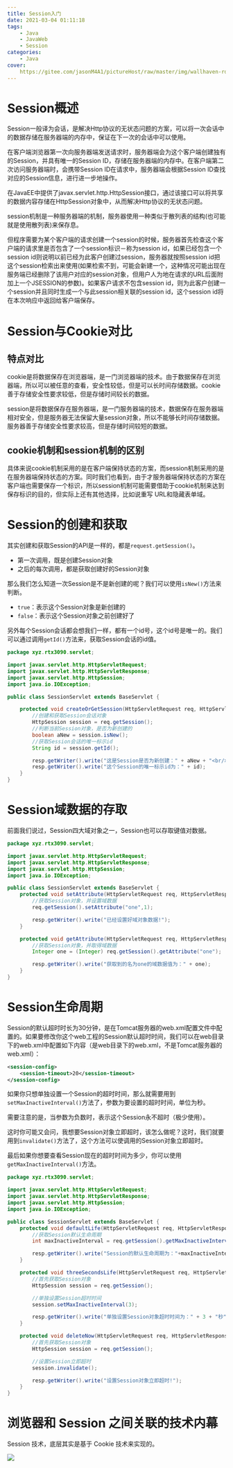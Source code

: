 ```yaml
---
title: Session入门
date: 2021-03-04 01:11:18
tags:
	- Java
	- JavaWeb
	- Session
categories:
	- Java
cover:
	https://gitee.com/jasonM4A1/pictureHost/raw/master/img/wallhaven-rddgwm.jpg
---
```


# Session概述

Session一般译为会话，是解决Http协议的无状态问题的方案，可以将一次会话中的数据存储在服务器端的内存中，保证在下一次的会话中可以使用。

在客户端浏览器第一次向服务器端发送请求时，服务器端会为这个客户端创建独有的Session，并具有唯一的Session ID，存储在服务器端的内存中。在客户端第二次访问服务器端时，会携带Session ID在请求中，服务器端会根据Session ID查找对应的Session信息，进行进一步地操作。

在JavaEE中提供了javax.servlet.http.HttpSession接口，通过该接口可以将共享的数据内容存储在HttpSession对象中，从而解决Http协议的无状态问题。

session机制是一种服务器端的机制，服务器使用一种类似于散列表的结构(也可能就是使用散列表)来保存息。

但程序需要为某个客户端的请求创建一个session的时候，服务器首先检查这个客户端的请求里是否包含了一个session标识－称为session id，如果已经包含一个session id则说明以前已经为此客户创建过session，服务器就按照session id把这个session检索出来使用(如果检索不到，可能会新建一个，这种情况可能出现在服务端已经删除了该用户对应的session对象，但用户人为地在请求的URL后面附加上一个JSESSION的参数)。如果客户请求不包含session id，则为此客户创建一个session并且同时生成一个与此session相关联的session id，这个session id将在本次响应中返回给客户端保存。

# Session与Cookie对比

## 特点对比

cookie是将数据保存在浏览器端，是一门浏览器端的技术。由于数据保存在浏览器端，所以可以被任意的查看，安全性较低，但是可以长时间存储数据。cookie善于存储安全性要求较低，但是存储时间较长的数据。

session是将数据保存在服务器端，是一门服务器端的技术，数据保存在服务器端相对安全，但是服务器无法保留大量session对象，所以不能够长时间存储数据。服务器善于存储安全性要求较高，但是存储时间较短的数据。

## cookie机制和session机制的区别

具体来说cookie机制采用的是在客户端保持状态的方案，而session机制采用的是在服务器端保持状态的方案。同时我们也看到，由于才服务器端保持状态的方案在客户端也需要保存一个标识，所以session机制可能需要借助于cookie机制来达到保存标识的目的，但实际上还有其他选择，比如说重写 URL和隐藏表单域。

# Session的创建和获取

其实创建和获取Session的API是一样的，都是`request.getSession()`。

+ 第一次调用，既是创建Session对象
+ 之后的每次调用，都是获取创建好的Session对象

那么我们怎么知道一次Session是不是新创建的呢？我们可以使用`isNew()`方法来判断。

+ `true`：表示这个Session对象是新创建的
+ `false`：表示这个Session对象之前创建好了

另外每个Session会话都会想我们一样，都有一个id号，这个id号是唯一的。我们可以通过调用`getId()`方法来，获取Session会话的id值。

```java
package xyz.rtx3090.servlet;

import javax.servlet.http.HttpServletRequest;
import javax.servlet.http.HttpServletResponse;
import javax.servlet.http.HttpSession;
import java.io.IOException;

public class SessionServlet extends BaseServlet {

    protected void createOrGetSession(HttpServletRequest req, HttpServletResponse resp) throws IOException {
        //创建和获取Session会话对象
        HttpSession session = req.getSession();
        //判断当前Session对象，是否为新创建的
        boolean aNew = session.isNew();
        //获取Session会话的唯一标示id
        String id = session.getId();

        resp.getWriter().write("这是Session是否为新创建：" + aNew + "<br/>");
        resp.getWriter().write("这个Session的唯一标示id为：" + id);
    }
}
```

# Session域数据的存取

前面我们说过，Session四大域对象之一，Session也可以存取键值对数据。

```java
package xyz.rtx3090.servlet;

import javax.servlet.http.HttpServletRequest;
import javax.servlet.http.HttpServletResponse;
import javax.servlet.http.HttpSession;
import java.io.IOException;

public class SessionServlet extends BaseServlet {
    protected void setAttribute(HttpServletRequest req, HttpServletResponse resp) throws IOException {
        //获取Session对象，并设置域数据
        req.getSession().setAttribute("one",1);

        resp.getWriter().write("已经设置好域对象数据!");
    }

    protected void getAttribute(HttpServletRequest req, HttpServletResponse resp) throws IOException {
        //获取Session对象，并取得域数据
        Integer one = (Integer) req.getSession().getAttribute("one");

        resp.getWriter().write("获取到的名为one的域数据值为：" + one);
    }
}
```

# Session生命周期

Session的默认超时时长为30分钟，是在Tomcat服务器的web.xml配置文件中配置的。如果要修改你这个web工程的Session默认超时时间，我们可以在web目录下的web.xml中配置如下内容（是web目录下的web.xml，不是Tomcat服务器的web.xml）：

```xml
<session-config>
	<session-timeout>20</session-timeout>
</session-config>
```

如果你只想单独设置一个Session的超时时间，那么就需要用到`setMaxInactiveInterval()`方法了，参数为要设置的超时时间，单位为秒。

需要注意的是，当参数为负数时，表示这个Session永不超时（极少使用）。

这时你可能又会问，我想要Session对象立即超时，该怎么做呢？这时，我们就要用到`invalidate()`方法了，这个方法可以使调用的Session对象立即超时。

最后如果你想要查看Session现在的超时时间为多少，你可以使用`getMaxInactiveInterval()`方法。

```java
package xyz.rtx3090.servlet;

import javax.servlet.http.HttpServletRequest;
import javax.servlet.http.HttpServletResponse;
import javax.servlet.http.HttpSession;
import java.io.IOException;

public class SessionServlet extends BaseServlet {
    protected void defaultLife(HttpServletRequest req, HttpServletResponse resp) throws IOException {
        //获取Session默认生命周期
        int maxInactiveInterval = req.getSession().getMaxInactiveInterval();

        resp.getWriter().write("Session的默认生命周期为："+maxInactiveInterval);
    }

    protected void threeSecondsLife(HttpServletRequest req, HttpServletResponse resp) throws IOException {
        //首先获取Session对象
        HttpSession session = req.getSession();

        //单独设置Session超时时间
        session.setMaxInactiveInterval(3);

        resp.getWriter().write("单独设置Session对象超时时间为：" + 3 + "秒");
    }

    protected void deleteNow(HttpServletRequest req, HttpServletResponse resp) throws IOException {
        //首先获取Session对象
        HttpSession session = req.getSession();

        //设置Session立即超时
        session.invalidate();

        resp.getWriter().write("设置Session对象立即超时!");
    }
}
```

# 浏览器和 Session 之间关联的技术内幕

Session 技术，底层其实是基于 Cookie 技术来实现的。

![](https://gitee.com/jasonM4A1/pictureHost/raw/master/img/20210304203430.png)